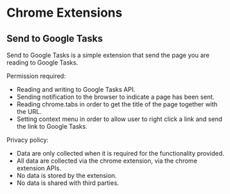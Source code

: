 # Chrome Extensions

## Send to Google Tasks

Send to Google Tasks is a simple extension that send the page you are reading to Google Tasks. 

Permission required: 

- Reading and writing to Google Tasks API. 
- Sending notification to the browser to indicate a page has been sent.
- Reading chrome.tabs in order to get the title of the page together with the URL.
- Setting context menu in order to allow user to right click a link and send the link to Google Tasks.

Privacy policy:

- Data are only collected when it is required for the functionality provided. 
- All data are collected via the chrome extension, via the chrome extension APIs.
- No data is stored by the extension. 
- No data is shared with third parties. 